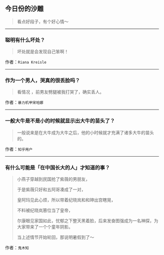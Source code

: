 ## 今日份的沙雕

> 看点好段子，有个好心情～


 
---

### 聪明有什么坏处？

> 坏处就是会发现自己笨啊！


作者：`Riana Kreisle`

---

### 作为一个男人，哭真的很丢脸吗？

> 看情况 ，前男友劈腿被我打哭了，确实丢人。


作者：`暴力机甲宋哈娜`

---

### 一般大牛是不是小的时候就显示出大牛的苗头了？

> 一般说来是在大牛成为大牛之后，他的小时候就才充满了诸多大牛的苗头的。


作者：`知乎用户`

---

### 有什么可能是「在中国长大的人」才知道的事？

> 小燕子穿越到民国抢了紫薇的男朋友，
> 
> 于是紫薇只好和五阿哥凑成了一对，
> 
> 皇阿玛见此心烦，所以带着纪晓岚和和珅出宫瞎晃，
> 
> 不料被纪晓岚篡位当了皇帝，
> 
> 尔康眼见家国如此，忧郁之下整天黑着脸，后来发奋图强成为一名神探，为大家带来了一个个童年阴影。
> 
> 当上述情节开始轮回，那说明暑假到了～


作者：`鬼木知`